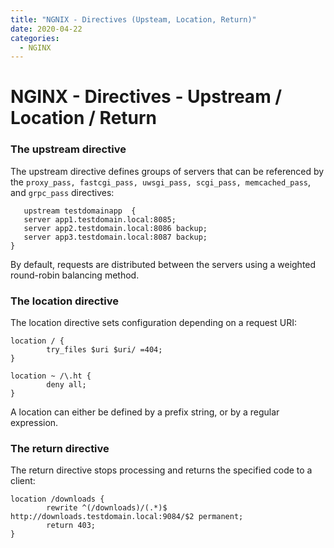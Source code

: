 ```yaml
---
title: "NGNIX - Directives (Upsteam, Location, Return)"
date: 2020-04-22
categories:
  - NGINX
---
```


# NGINX - Directives - Upstream / Location / Return

### The upstream directive
The upstream directive defines groups of servers that can be referenced by the `proxy_pass, fastcgi_pass, uwsgi_pass, scgi_pass, memcached_pass`, and `grpc_pass` directives:

```
   upstream testdomainapp  {
   server app1.testdomain.local:8085;
   server app2.testdomain.local:8086 backup;
   server app3.testdomain.local:8087 backup;
}
```

By default, requests are distributed between the servers using a weighted round-robin balancing method.

### The location directive
The location directive sets configuration depending on a request URI:

```
location / {
        try_files $uri $uri/ =404;
}
```

```
location ~ /\.ht {
        deny all;
}
```

A location can either be defined by a prefix string, or by a regular expression.

### The return directive
The return directive stops processing and returns the specified code to a client:

```
location /downloads {
        rewrite ^(/downloads)/(.*)$ http://downloads.testdomain.local:9084/$2 permanent;
        return 403;
}
```
